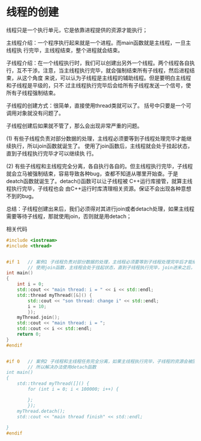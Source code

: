 # 线程的创建

线程只是一个执行单元，它是依靠进程提供的资源才能执行；



主线程介绍：一个程序执行起来就是一个进程。而main函数就是主线程，一旦主线程执 行完毕，主线程结束，整个进程就会结束。

子线程介绍：在一个线程执行时，我们可以创建出另外一个线程。两个线程各自执行，互不干涉。注意，当主线程执行完毕，就会强制结束所有子线程，然后进程结束，从这个角度 来说，可以认为子线程是主线程的辅助线程。但是要明白主线程和子线程是平级的，只不 过主线程执行完毕后会给所有子线程发送一个信号，使所有子线程强制结束。

子线程的创建方式：很简单，直接使用thread类就可以了。 括号中只要是一个可调用对象就没有问题了。



子线程创建后如果就不管了，那么会出现非常严重的问题。&#x20;

(1) 有些子线程负责对部分数据的处理，主线程必须要等到子线程处理完毕才能继续执行，所以join函数就诞生了。 使用了join函数后，主线程就会处于挂起状态，直到子线程执行完毕才可以继续执 行。&#x20;

(2) 有些子线程和主线程完全分离，各自执行各自的。但主线程执行完毕，子线程就会立马被强制结束，容易导致各种bug，查都不知道从哪里开始查。于是 deatch函数就诞生了。detach()函数可以让子线程被 C++运行库接管，就算主线程执行完毕，子线程也会 由C++运行时库清理相关资源。保证不会出现各种意想不到的bug。



总结：子线程创建出来后，我们必须得对其进行join或者detach处理，如果主线程需要等待子线程，那就使用join，否则就是用detach；





相关代码

```cpp
#include <iostream>
#include <thread>


#if 1   // 案例1 子线程负责对部分数据的处理，主线程必须要等到子线程处理完毕后才能继续执行
        // 使用join函数，主线程会处于挂起状态，直到子线程执行完毕，join进来之后，主线程继续执行；
int main()
{
    int i = 0;
    std::cout << "main thread: i = " << i << std::endl;
    std::thread myThread([&]() {
        std::cout << "son thread: change i" << std::endl;
        i = 10;
        });
    myThread.join();
    std::cout << "main thread: i = ";
    std::cout << i << std::endl;
    return 0;
}
#endif


#if 0   // 案例2 子线程和主线程任务完全分离，如果主线程执行完毕，子线程的资源会被回收，报错
        // 所以解决办法使用detach函数
int main()
{
    std::thread myThread([]() {
        for (int i = 0; i < 100000; i++) {

        };
        });
    myThread.detach();
    std::cout << "main thread finish" << std::endl;
   
}
#endif
```
